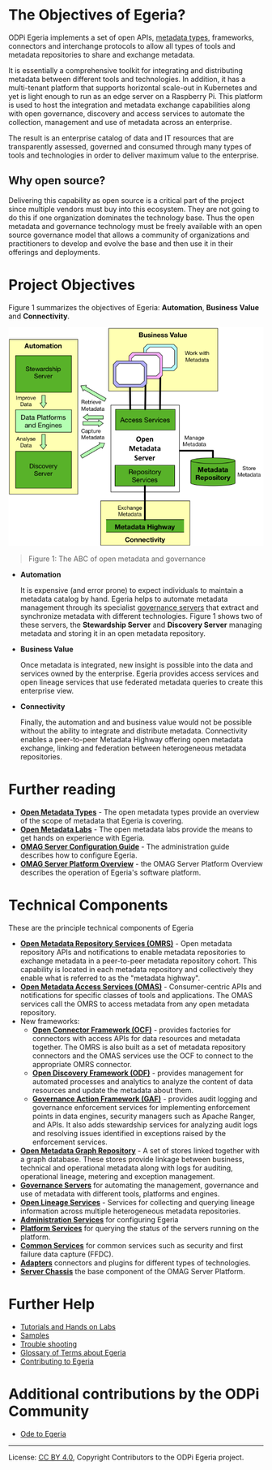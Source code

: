 <!-- SPDX-License-Identifier: CC-BY-4.0 -->
<!-- Copyright Contributors to the ODPi Egeria project. -->
  
# The Objectives of Egeria?

ODPi Egeria implements a set of open APIs, [metadata types](open-metadata-types/README.md),
frameworks, connectors and interchange protocols to allow all types of tools and
metadata repositories to share and exchange metadata.

It is essentially a comprehensive toolkit for integrating and
distributing metadata between different tools and technologies.  In addition, it has a multi-tenant platform
that supports horizontal scale-out in Kubernetes and yet is light enough to run
as an edge server on a Raspberry Pi.  This platform is
used to host the integration and metadata exchange capabilities
along with open governance,
discovery and access services to automate the collection, management and
use of metadata across an enterprise.  

The result is an enterprise catalog of
data and IT resources that are transparently assessed, governed and consumed 
through many types of tools and technologies in order to
deliver maximum value to the enterprise.

## Why open source?

Delivering this capability as open source is a critical part of the project
since multiple vendors must buy into this ecosystem.
They are not going to do this if one organization dominates the technology base.
Thus the open metadata and governance technology must be freely available with
an open source governance model that allows a community of organizations and
practitioners to develop and evolve the base and then use it in their offerings
and deployments.

# Project Objectives

Figure 1 summarizes the objectives of Egeria:
**Automation**, **Business Value** and **Connectivity**.

![Figure 1: The ABC of open metadata and governance](Figure-1-Project-Objectives.png)
> Figure 1: The ABC of open metadata and governance

* **Automation**
  
  It is expensive (and error prone) to expect individuals to
  maintain a metadata catalog by hand.  Egeria helps to
  automate metadata management through its specialist
  [governance servers](../../open-metadata-implementation/governance-servers)
  that extract and synchronize metadata with different technologies.
  Figure 1 shows two of these servers, the **Stewardship Server** and
  **Discovery Server** managing metadata and storing it in an open
  metadata repository.

* **Business Value**

  Once metadata is integrated, new insight is possible into
  the data and services owned by the enterprise.
  Egeria provides access services
  and open lineage services that use federated metadata 
  queries to create this enterprise view.
  
* **Connectivity**

  Finally, the automation and and business value would not be possible
  without the ability to integrate and distribute metadata.
  Connectivity enables a peer-to-peer Metadata Highway offering
  open metadata exchange, linking and federation between
  heterogeneous metadata repositories.


# Further reading

* **[Open Metadata Types](open-metadata-types/README.md)** - The open metadata types provide
an overview of the scope of metadata that Egeria is covering.
* **[Open Metadata Labs](../../open-metadata-resources/open-metadata-labs)** - The open metadata labs provide
the means to get hands on experience with Egeria.
* **[OMAG Server Configuration Guide](../../open-metadata-implementation/admin-services/docs/user)** - The administration guide describes how to configure Egeria.
* **[OMAG Server Platform Overview](omag-server)** - the OMAG Server Platform Overview describes the operation of Egeria's software platform.

# Technical Components 

These are the principle technical components of Egeria

* **[Open Metadata Repository Services (OMRS)](../../open-metadata-implementation/repository-services/README.md)** - Open metadata repository APIs and notifications to enable metadata repositories to exchange metadata in a peer-to-peer metadata repository cohort.  This capability is located in each metadata repository and collectively they enable what is referred to as the "metadata highway".
* **[Open Metadata Access Services (OMAS)](../../open-metadata-implementation/access-services/README.md)** - Consumer-centric APIs and notifications for specific classes of tools and applications.  The OMAS services call the OMRS to access metadata from any open metadata repository.
* New frameworks:
  * **[Open Connector Framework (OCF)](../../open-metadata-implementation/frameworks/open-connector-framework/README.md)** - provides factories for connectors with access APIs for data resources and metadata together.  The OMRS is also built as a set of metadata repository connectors and the OMAS services use the OCF to connect to the appropriate OMRS connector.
  * **[Open Discovery Framework (ODF)](../../open-metadata-implementation/frameworks/open-discovery-framework/README.md)** - provides management for automated processes and analytics to analyze the content of data resources and update the metadata about them.
  * **[Governance Action Framework (GAF)](../../open-metadata-implementation/frameworks/governance-action-framework/README.md)** - provides audit logging and governance enforcement services for implementing enforcement points in data engines, security managers such as Apache Ranger, and APIs.  It also adds stewardship services for analyzing audit logs and resolving issues identified in exceptions raised by the enforcement services.
* **[Open Metadata Graph Repository](../../open-metadata-implementation/adapters/open-connectors/repository-services-connectors/open-metadata-collection-store-connectors/graph-repository-connector/README.md)** - A set of stores linked together with a graph database.  These stores provide linkage between business, technical and operational metadata along with logs for auditing, operational lineage, metering and exception management.
* **[Governance Servers](../../open-metadata-implementation/governance-servers)** for automating the management, governance and use of metadata with different tools, platforms and engines.
* **[Open Lineage Services](../../open-metadata-implementation/governance-servers/open-lineage-services)** - Services for collecting and querying lineage information across multiple heterogeneous metadata repositories.
* **[Administration Services](../../open-metadata-implementation/admin-services)** for configuring Egeria
* **[Platform Services](../../open-metadata-implementation/platform-services)** for querying the status of the servers running on the platform.
* **[Common Services](../../open-metadata-implementation/common-services)** for common services such as security and first failure data capture (FFDC).
* **[Adapters](../../open-metadata-implementation/adapters)** connectors and plugins for different types of technologies.
* **[Server Chassis](../../open-metadata-implementation/server-chassis)** the base component of the OMAG Server Platform.

# Further Help

* [Tutorials and Hands on Labs](../../open-metadata-resources/open-metadata-tutorials)
* [Samples](../../open-metadata-resources/open-metadata-samples)
* [Trouble shooting](trouble-shooting)
* [Glossary of Terms about Egeria](open-metadata-glossary.md)
* [Contributing to Egeria](../../Community-Guide.md)


# Additional contributions by the ODPi Community

* [Ode to Egeria](fun/ode-to-egeria.md)

----
License: [CC BY 4.0](https://creativecommons.org/licenses/by/4.0/),
Copyright Contributors to the ODPi Egeria project.
